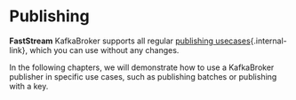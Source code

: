 # Publishing

**FastStream** KafkaBroker supports all regular [publishing usecases](../../getting-started/publishing/index.md){.internal-link}, which you can use without any changes.

In the following chapters, we will demonstrate how to use a KafkaBroker publisher in specific use cases, such as publishing batches or publishing with a key.
